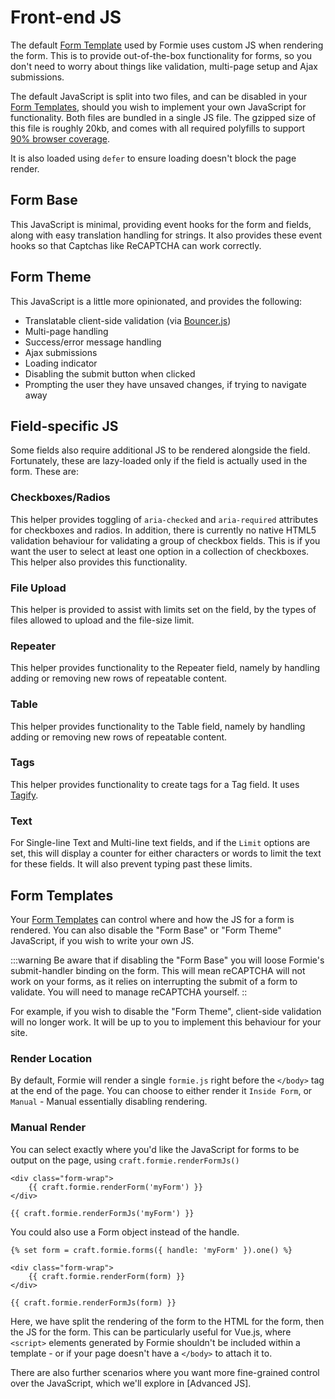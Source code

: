 # Front-end JS

The default [Form Template](docs:template-guides/form-templates) used by Formie uses custom JS when rendering the form. This is to provide out-of-the-box functionality for forms, so you don't need to worry about things like validation, multi-page setup and Ajax submissions.

The default JavaScript is split into two files, and can be disabled in your [Form Templates](docs:template-guides/form-templates), should you wish to implement your own JavaScript for functionality. Both files are bundled in a single JS file. The gzipped size of this file is roughly 20kb, and comes with all required polyfills to support [90% browser coverage](https://browserl.ist/?q=defaults).

It is also loaded using `defer` to ensure loading doesn't block the page render.

## Form Base
This JavaScript is minimal, providing event hooks for the form and fields, along with easy translation handling for strings. It also provides these event hooks so that Captchas like ReCAPTCHA can work correctly.

## Form Theme 
This JavaScript is a little more opinionated, and provides the following:

- Translatable client-side validation (via [Bouncer.js](https://github.com/cferdinandi/bouncer))
- Multi-page handling
- Success/error message handling
- Ajax submissions
- Loading indicator
- Disabling the submit button when clicked
- Prompting the user they have unsaved changes, if trying to navigate away

## Field-specific JS
Some fields also require additional JS to be rendered alongside the field. Fortunately, these are lazy-loaded only if the field is actually used in the form. These are:

### Checkboxes/Radios
This helper provides toggling of `aria-checked` and `aria-required` attributes for checkboxes and radios. In addition, there is currently no native HTML5 validation behaviour for validating a group of checkbox fields. This is if you want the user to select at least one option in a collection of checkboxes. This helper also provides this functionality.

### File Upload
This helper is provided to assist with limits set on the field, by the types of files allowed to upload and the file-size limit.

### Repeater
This helper provides functionality to the Repeater field, namely by handling adding or removing new rows of repeatable content.

### Table
This helper provides functionality to the Table field, namely by handling adding or removing new rows of repeatable content.

### Tags
This helper provides functionality to create tags for a Tag field. It uses [Tagify](https://github.com/yairEO/tagify).

### Text
For Single-line Text and Multi-line text fields, and if the `Limit` options are set, this will display a counter for either characters or words to limit the text for these fields. It will also prevent typing past these limits.

## Form Templates
Your [Form Templates](docs:template-guides/form-templates) can control where and how the JS for a form is rendered. You can also disable the "Form Base" or "Form Theme" JavaScript, if you wish to write your own JS.

:::warning
Be aware that if disabling the "Form Base" you will loose Formie's submit-handler binding on the form. This will mean reCAPTCHA will not work on your forms, as it relies on interrupting the submit of a form to validate. You will need to manage reCAPTCHA yourself.
::

For example, if you wish to disable the "Form Theme", client-side validation will no longer work. It will be up to you to implement this behaviour for your site.

### Render Location
By default, Formie will render a single `formie.js` right before the `</body>` tag at the end of the page. You can choose to either render it `Inside Form`, or `Manual` - Manual essentially disabling rendering.

### Manual Render
You can select exactly where you'd like the JavaScript for forms to be output on the page, using `craft.formie.renderFormJs()`

```twig
<div class="form-wrap">
    {{ craft.formie.renderForm('myForm') }}
</div>

{{ craft.formie.renderFormJs('myForm') }}
```

You could also use a Form object instead of the handle.

```twig
{% set form = craft.formie.forms({ handle: 'myForm' }).one() %}

<div class="form-wrap">
    {{ craft.formie.renderForm(form) }}
</div>

{{ craft.formie.renderFormJs(form) }}
```

Here, we have split the rendering of the form to the HTML for the form, then the JS for the form. This can be particularly useful for Vue.js, where `<script>` elements generated by Formie shouldn't be included within a template - or if your page doesn't have a `</body>` to attach it to.

There are also further scenarios where you want more fine-grained control over the JavaScript, which we'll explore in [Advanced JS].

